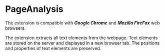 # PageAnalysis

The extension is compatible with ***Google Chrome*** and ***Mozilla FireFox*** web browsers.  
  
The extension extracts all text elements from the webpage. Text elements are stored on the server and displayed in a new browser tab. The positions and properties of text elements are preserved.
